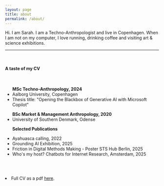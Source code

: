 ```yaml
---
layout: page
title: about
permalink: /about/
---
```


<img class="col one right" src="">

<br/>
Hi.
I am Sarah. 
I am a Techno-Anthropologist and live in Copenhagen. When I am not on my computer, I love running, drinking coffee and visiting art & science exhibitions.
<br/>

***
<br/>

<h4> A taste of my CV </h4>
<br/>

<ul>
<strong>MSc Techno-Anthropology, 2024</strong>
<li> Aalborg University, Copenhagen </li>
<li>Thesis title: "Opening the Blackbox of Generative AI with Microsoft Copilot" </li>
</ul>

<ul>
<strong>BSc Market & Management Anthropology, 2020</strong>
<li>University of Southern Denmark, Odense </li>
</ul>

<ul>
<strong>Selected Publications</strong>
</ul>

<ul>
<li>Ayahuasca calling, 2022</li>
<li>Grounding AI Exhibition, 2025 </li>
<li>Friction in Digital Methods Making - Poster STS Hub Berlin, 2025</li>
<li>Who's my host? Chatbots for Internet Research, Amsterdam, 2025</li>
</ul>



<br/><br/>
<li>Full CV as a pdf <a href="{{ site.baseurl }}/pdfs/CV_JUNE2025.pdf">here</a>.</li>

<br/><br/>
